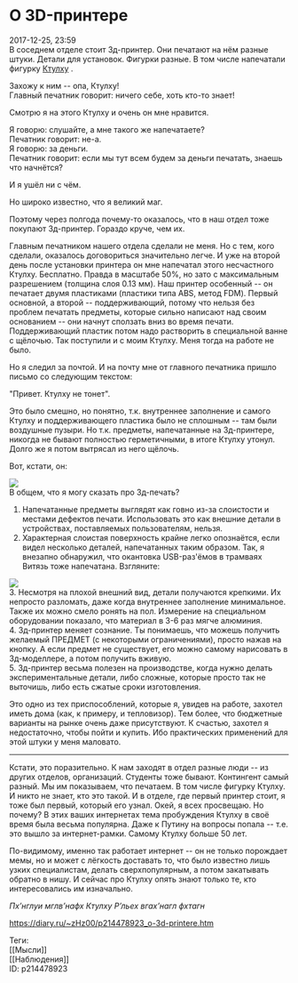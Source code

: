 О 3D-принтере
==============

   
 2017-12-25, 23:59   
  В соседнем отделе стоит 3д-принтер. Они печатают на нём разные штуки. Детали для установок. Фигурки разные. В том числе напечатали фигурку  [Ктулху](https://ru.wikipedia.org/wiki/%D0%9A%D1%82%D1%83%D0%BB%D1%85%D1%83)  .   
   
 Захожу к ним -- опа, Ктулху!   
 Главный печатник говорит: ничего себе, хоть кто-то знает!   
   
 Смотрю я на этого Ктулху и очень он мне нравится.   
   
 Я говорю: слушайте, а мне такого же напечатаете?   
 Печатник говорит: не-а.   
 Я говорю: за деньги.   
 Печатник говорит: если мы тут всем будем за деньги печатать, знаешь что начнётся?   
   
 И я ушёл ни с чём.   
   
 Но широко известно, что я великий маг.   
   
 Поэтому через полгода почему-то оказалось, что в наш отдел тоже покупают 3д-принтер. Гораздо круче, чем их.   
   
 Главным печатником нашего отдела сделали не меня. Но с тем, кого сделали, оказалось договориться значительно легче. И уже на второй день после установки принтера он мне напечатал этого несчастного Ктулху. Бесплатно. Правда в масштабе 50%, но зато с максимальным разрешением (толщина слоя 0.13 мм). Наш принтер особенный -- он печатает двумя пластиками (пластики типа ABS, метод FDM). Первый основной, а второй -- поддерживающий, потому что нельзя без проблем печатать предметы, которые сильно написают над своим основанием -- они начнут сползать вниз во время печати. Поддерживающий пластик потом надо растворить в специальной ванне с щёлочью. Так поступили и с моим Ктулху. Меня тогда на работе не было.   
   
 Но я следил за почтой. И на почту мне от главного печатника пришло письмо со следующим текстом:   
   
 "Привет. Ктулху не тонет".   
   
 Это было смешно, но понятно, т.к. внутреннее заполнение и самого Ктулху и поддерживающего пластика было не сплошным -- там были воздушные пузыри. Но т.к. предметы, напечатанные на 3д-принтере, никогда не бывают полностью герметичными, в итоге Ктулху утонул. Долго же я потом вытрясал из него щёлочь.   
   
 Вот, кстати, он:   
   
   [![](https://i.imgur.com/d3aT52al.jpg)](https://i.imgur.com/d3aT52a.jpg)     
 В общем, что я могу сказать про 3д-печать?   
   
 1. Напечатанные предметы выглядят как говно из-за слоистости и местами дефектов печати. Использовать это как внешние детали в устройствах, поставляемых пользователям, нельзя.   
 2. Характерная слоистая поверхность крайне легко опознаётся, если видел несколько деталей, напечатанных таким образом. Так, я внезапно обнаружил, что окантовка USB-раз'ёмов в трамваях Витязь тоже напечатана. Взгляните:   
   
   [![](https://i.imgur.com/fGjkHw6l.jpg)](https://i.imgur.com/fGjkHw6.jpg)     
 3. Несмотря на плохой внешний вид, детали получаются крепкими. Их непросто разломать, даже когда внутреннее заполнение минимальное. Также их можно смело ронять на пол. Измерение на специальном оборудовании показало, что материал в 3-6 раз мягче алюминия.   
 4. 3д-принтер меняет сознание. Ты понимаешь, что можешь получить желаемый ПРЕДМЕТ (с некоторыми ограничениями), просто нажав на кнопку. А если предмет не существует, его можно самому нарисовать в 3д-моделлере, а потом получить вживую.   
 5. 3д-принтер весьма полезен на производстве, когда нужно делать экспериментальные детали, либо сложные, которые просто так не выточишь, либо есть сжатые сроки изготовления.   
   
 Это одно из тех приспособлений, которые я, увидев на работе, захотел иметь дома (как, к примеру, и тепловизор). Тем более, что бюджетные варианты на рынке очень даже присутствуют. К счастью, захотел я недостаточно, чтобы пойти и купить. Ибо практических применений для этой штуки у меня маловато.   
   
 * * *   
   
 Кстати, это поразительно. К нам заходят в отдел разные люди -- из других отделов, организаций. Студенты тоже бывают. Контингент самый разный. Мы им показываем, что печатаем. В том числе фигурку Ктулху. И никто не знает, кто это такой. И в отделе, где первый принтер стоит, я тоже был первый, который его узнал. Окей, я всех просвещаю. Но почему? В этих ваших интернетах тема пробуждения Ктулху в своё время была весьма популярна. Даже к Путину на вопросы попала -- т.е. это вышло за интернет-рамки. Самому Ктулху больше 50 лет.   
   
 По-видимому, именно так работает интернет -- он не только порождает мемы, но и может с лёгкость доставать то, что было известно лишь узких специалистам, делать сверхпопулярным, а потом закатывать обратно в нишу. И сейчас про Ктулху опять знают только те, кто интересовались им изначально.   
   
   *Пх’нглуи мглв’нафх Ктулху Р’льех вгах’нагл фхтагн*     
    
 <https://diary.ru/~zHz00/p214478923_o-3d-printere.htm>   
   
 Теги:   
 [[Мысли]]   
 [[Наблюдения]]   
 ID: p214478923